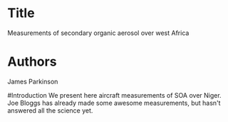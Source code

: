 # Title
Measurements of secondary organic aerosol over west Africa

# Authors
James Parkinson

#Introduction
We present here aircraft measurements of SOA over Niger.
Joe Bloggs has already made some awesome measurements, but hasn't answered all the science yet.